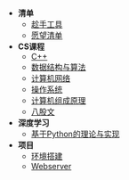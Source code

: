 * **清单**
  * [趁手工具](Other/README)
  * [愿望清单](Other/todolist)
* **CS课程**
  * [C++](00C++/README)
  * [数据结构与算法](01DataStructure/README)
  * [计算机网络](01ComputerNetwork/README)
  * [操作系统](01OperatingSystem/README)
  * [计算机组成原理](01ComputerComposition/README)
  * [八股文](02Complex/README)
* **深度学习**
  * [基于Python的理论与实现](00DeepLearning/README)
* **项目**
  * [环境搭建](02Environment/README)
  * [Webserver](02Webserver/README)

